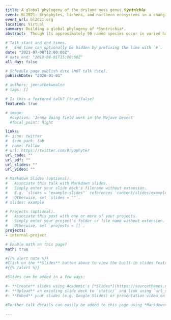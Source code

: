 ```yaml
---
title: A global phylogeny of the dryland moss genus 𝙎𝙮𝙣𝙩𝙧𝙞𝙘𝙝𝙞𝙖
event: BL2021: Bryophytes, lichens, and northern ecosystems in a changing world
event_url: bl2021.org
location: Virtual
summary: Building a global phylogeny of *Syntrichia*.
abstract:  Though its approximately 90 named species occur in varied habitats worldwide, the moss genus Syntrichia is known for its dryland specialists, demonstrating a remarkable amount of variation in life history and ecology. The goal of this study was to understand the higher-level relationships of the genus. We addressed the following questions: (1) Is Syntrichia, as currently defined, a monophyletic group? (2) What are the closest relatives of Syntrichia? (3) What are the major clades within this group? and (4) What can we tell about its biogeographic history? Our research group is undertaking phylogenetic analyses of Syntrichia at several scales; here we report results based on data from a genome skimming approach. We sequenced 608 samples chosen to represent the full biogeographic, morphological, and taxonomic variation in the group. From de novo genome assemblies for each sample and from mining NCBI Genbank, we selected a small set of loci: chloroplast rbcl, rps4, and trnL-trnF; mitochondrial nad5; nuclear rDNA (including ITS regions), and 9 single-copy nuclear loci. Phylogenetic analysis proceeded in two steps using an ML approach: (1) analyzing each locus separately to compare gene tree topologies; (2) concatenating all loci into a single matrix to infer the backbone phylogeny. Results include a well-supported Syntrichia clade and the discovery of a diverse, primarily Northern Hemisphere clade that includes the S. ruralis complex and S. caninervis complex and may represent a recent and extensive radiation in ecology and morphology. We also find evidence of a Southern Hemisphere origin with multiple northward transitions. 

# Talk start and end times.
#   End time can optionally be hidden by prefixing the line with `#`.
date: "2021-07-08T12:00:00Z"
# date_end: "2019-08-01T15:00:00Z"
all_day: false

# Schedule page publish date (NOT talk date).
publishDate: "2020-01-01"

# authors: jennatbekwealor
# tags: []

# Is this a featured talk? (true/false)
featured: true

# image:
  #caption: 'Jenna doing field work in the Mojave Desert'
  #focal_point: Right

links:
#- icon: twitter
#  icon_pack: fab
#  name: Follow
# url: https://twitter.com/Bryophyter
url_code: ""
url_pdf: ""
url_slides: ""
url_video: ""

# Markdown Slides (optional).
#   Associate this talk with Markdown slides.
#   Simply enter your slide deck's filename without extension.
#   E.g. `slides = "example-slides"` references `content/slides/example-slides.md`.
#   Otherwise, set `slides = ""`.
# slides: example

# Projects (optional).
#   Associate this post with one or more of your projects.
#   Simply enter your project's folder or file name without extension.
#   Otherwise, set `projects = []`.
projects:
- internal-project

# Enable math on this page?
math: true

#{{% alert note %}}
#Click on the **Slides** button above to view the built-in slides feature.
#{{% /alert %}}

#Slides can be added in a few ways:

#- **Create** slides using Academic's [*Slides*](https://sourcethemes.com/academic/docs/managing-content/#create-slides) feature and link using `slides` parameter in the front matter of the talk file
#- **Upload** an existing slide deck to `static/` and link using `url_slides` parameter in the front matter of the talk file
#- **Embed** your slides (e.g. Google Slides) or presentation video on this page using [shortcodes](https://sourcethemes.com/academic/docs/writing-markdown-latex/).

#Further talk details can easily be added to this page using *Markdown* and $\rm \LaTeX$ math code.

---
```


